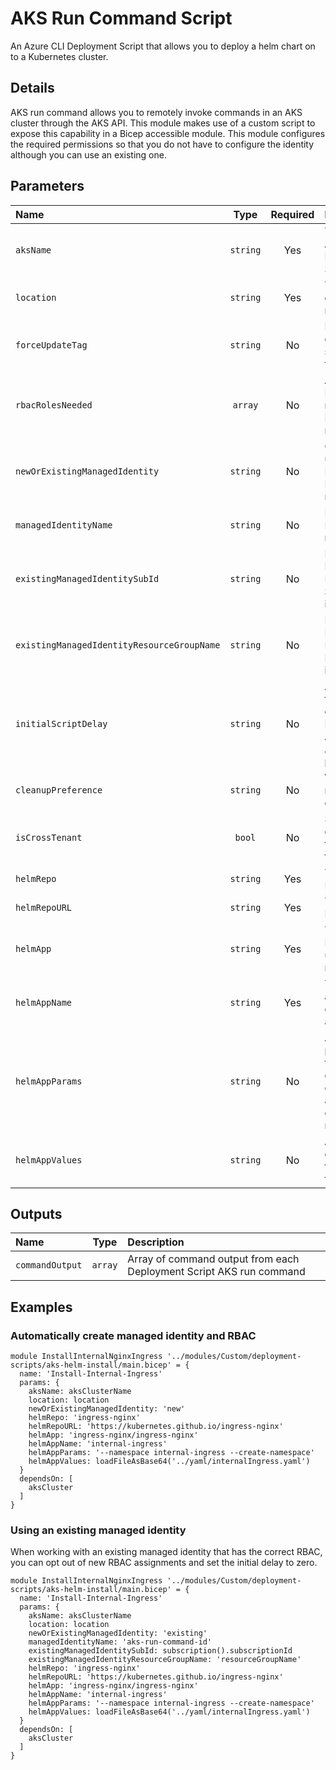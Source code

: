 # AKS Run Command Script

An Azure CLI Deployment Script that allows you to deploy a helm chart on to a Kubernetes cluster.

## Details

AKS run command allows you to remotely invoke commands in an AKS cluster through the AKS API. This module makes use of a custom script to expose this capability in a Bicep accessible module.
This module configures the required permissions so that you do not have to configure the identity although you can use an existing one.

## Parameters

| Name                                       | Type     | Required | Description                                                                                                   |
| :----------------------------------------- | :------: | :------: | :------------------------------------------------------------------------------------------------------------ |
| `aksName`                                  | `string` | Yes      | The name of the Azure Kubernetes Service                                                                      |
| `location`                                 | `string` | Yes      | The location to deploy the resources to                                                                       |
| `forceUpdateTag`                           | `string` | No       | How the deployment script should be forced to execute                                                         |
| `rbacRolesNeeded`                          | `array`  | No       | An array of Azure RoleIds that are required for the DeploymentScript resource                                 |
| `newOrExistingManagedIdentity`             | `string` | No       | Create "new" or use "existing" Managed Identity. Default: new                                                 |
| `managedIdentityName`                      | `string` | No       | Name of the Managed Identity resource                                                                         |
| `existingManagedIdentitySubId`             | `string` | No       | For an existing Managed Identity, the Subscription Id it is located in                                        |
| `existingManagedIdentityResourceGroupName` | `string` | No       | For an existing Managed Identity, the Resource Group it is located in                                         |
| `initialScriptDelay`                       | `string` | No       | A delay before the script import operation starts. Primarily to allow Azure AAD Role Assignments to propagate |
| `cleanupPreference`                        | `string` | No       | When the script resource is cleaned up                                                                        |
| `isCrossTenant`                            | `bool`   | No       | Set to true when deploying template across tenants                                                            |
| `helmRepo`                                 | `string` | Yes      | The name of the Helm repository                                                                               |
| `helmRepoURL`                              | `string` | Yes      | The URL of the Helm repository                                                                                |
| `helmApp`                                  | `string` | Yes      | The specific Helm chart to be used from the repository                                                        |
| `helmAppName`                              | `string` | Yes      | The name to assign to the deployed Helm application                                                           |
| `helmAppParams`                            | `string` | No       | Additional parameters for the Helm deployment command, such as namespace creation and naming                 |
| `helmAppValues`                            | `string` | No       | A base64 encoded string of the helm values file                                                               |

## Outputs

| Name            | Type    | Description                                                         |
| :-------------- | :-----: | :------------------------------------------------------------------ |
| `commandOutput` | `array` | Array of command output from each Deployment Script AKS run command |

## Examples

### Automatically create managed identity and RBAC

```bicep
module InstallInternalNginxIngress '../modules/Custom/deployment-scripts/aks-helm-install/main.bicep' = {
  name: 'Install-Internal-Ingress'
  params: {
    aksName: aksClusterName
    location: location
    newOrExistingManagedIdentity: 'new'
    helmRepo: 'ingress-nginx'
    helmRepoURL: 'https://kubernetes.github.io/ingress-nginx'
    helmApp: 'ingress-nginx/ingress-nginx'
    helmAppName: 'internal-ingress'
    helmAppParams: '--namespace internal-ingress --create-namespace'
    helmAppValues: loadFileAsBase64('../yaml/internalIngress.yaml')
  }
  dependsOn: [
    aksCluster
  ]
}
```

### Using an existing managed identity

When working with an existing managed identity that has the correct RBAC, you can opt out of new RBAC assignments and set the initial delay to zero.

```bicep
module InstallInternalNginxIngress '../modules/Custom/deployment-scripts/aks-helm-install/main.bicep' = {
  name: 'Install-Internal-Ingress'
  params: {
    aksName: aksClusterName
    location: location
    newOrExistingManagedIdentity: 'existing'
    managedIdentityName: 'aks-run-command-id'
    existingManagedIdentitySubId: subscription().subscriptionId
    existingManagedIdentityResourceGroupName: 'resourceGroupName'
    helmRepo: 'ingress-nginx'
    helmRepoURL: 'https://kubernetes.github.io/ingress-nginx'
    helmApp: 'ingress-nginx/ingress-nginx'
    helmAppName: 'internal-ingress'
    helmAppParams: '--namespace internal-ingress --create-namespace'
    helmAppValues: loadFileAsBase64('../yaml/internalIngress.yaml')
  }
  dependsOn: [
    aksCluster
  ]
}
```